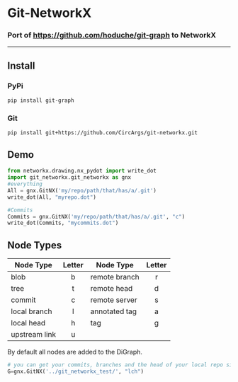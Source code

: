 # Git-NetworkX

### Port of https://github.com/hoduche/git-graph to NetworkX
___

## Install

### PyPi
`pip install git-graph`
### Git
`pip install git+https://github.com/CircArgs/git-networkx.git`

## Demo

```python
from networkx.drawing.nx_pydot import write_dot
import git_networkx.git_networkx as gnx
#everything
All = gnx.GitNX('my/repo/path/that/has/a/.git')
write_dot(All, "myrepo.dot")

#Commits
Commits = gnx.GitNX('my/repo/path/that/has/a/.git', "c")
write_dot(Commits, "mycommits.dot")

```

## Node Types
| Node Type      | Letter |  Node Type      | Letter |
| -------------- | :----: |  -------------- | :----: |
| blob           | b      |  remote branch  | r      |
| tree           | t      |  remote head    | d      |
| commit         | c      |  remote server  | s      |
| local branch   | l      |  annotated tag  | a      |
| local head     | h      |  tag            | g      |
| upstream link  | u      | 

By default all nodes are added to the DiGraph.
```python
# you can get your commits, branches and the head of your local repo simply with lch
G=gnx.GitNX('../git_networkx_test/', "lch")

```
